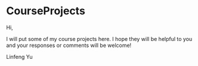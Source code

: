 # CourseProjects

Hi,

I will put some of my course projects here. I hope they will be helpful to you and your responses or comments will be welcome!

Linfeng Yu
